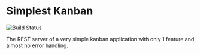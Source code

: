 Simplest Kanban
=====

[![Build Status](https://travis-ci.org/whitetrefoil/simplest-kanban-server.svg?branch=develop)](https://travis-ci.org/whitetrefoil/simplest-kanban-server)

The REST server of a very simple kanban application with only 1 feature and almost no error handling.
